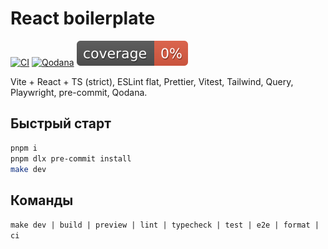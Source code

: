 # React boilerplate

[![CI](https://github.com/LizardKing131313/react_boilerplate/actions/workflows/ci.yml/badge.svg)](https://github.com/LizardKing131313/react_boilerplate/actions/workflows/ci.yml)
[![Qodana](https://github.com/LizardKing131313/react_boilerplate/actions/workflows/qodana_code_quality.yml/badge.svg)](https://github.com/LizardKing131313/react_boilerplate/actions/workflows/qodana_code_quality.yml)
![Coverage](badges/coverage.svg)

Vite + React + TS (strict), ESLint flat, Prettier, Vitest, Tailwind, Query, Playwright, pre-commit, Qodana.

## Быстрый старт

```bash
pnpm i
pnpm dlx pre-commit install
make dev
```

## Команды

`make dev | build | preview | lint | typecheck | test | e2e | format | ci`
